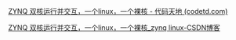 [ZYNQ 双核运行并交互，一个linux，一个裸核 - 代码天地 (codetd.com)](https://www.codetd.com/article/11608625)

[ZYNQ 双核运行并交互，一个linux，一个裸核_zynq linux-CSDN博客](https://blog.csdn.net/Pieces_thinking/article/details/116861541)
